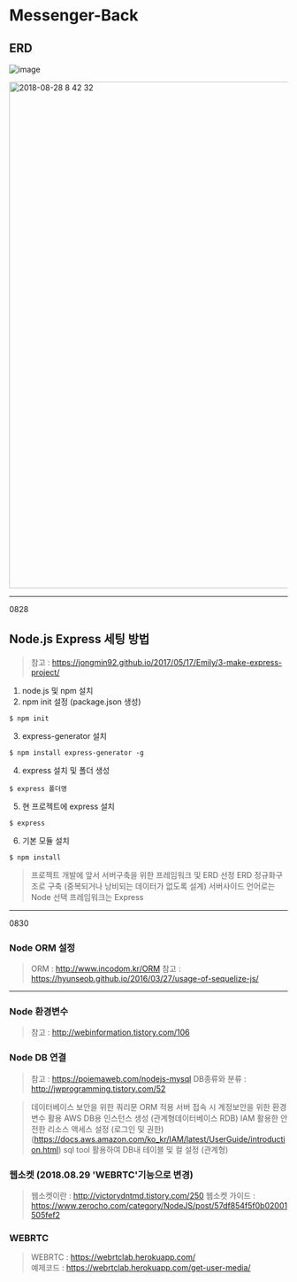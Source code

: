 # Messenger-Back

## ERD
![image](https://user-images.githubusercontent.com/26675063/44984534-153d9200-afb8-11e8-94d8-9582e3fc1db0.png)

<img width="915" alt="2018-08-28 8 42 32" src="https://user-images.githubusercontent.com/8125606/44720974-6c98b980-ab03-11e8-8253-b25f1ad985e1.png">

* * *
0828
## Node.js Express 세팅 방법
> 참고 : https://jongmin92.github.io/2017/05/17/Emily/3-make-express-project/
1. node.js 및 npm 설치
2. npm init 설정 (package.json 생성)
  ```
  $ npm init
  ```
3. express-generator 설치
  ```
  $ npm install express-generator -g
  ```
4. express 설치 및 폴더 생성
  ```
  $ express 폴더명
  ```
5. 현 프로젝트에 express 설치
  ```
  $ express
  ```
6. 기본 모듈 설치
  ```
  $ npm install
  ```


> 프로젝트 개발에 앞서 서버구축을 위한 프레임워크 및 ERD 선정
> ERD 정규화구조로 구축 (중복되거나 낭비되는 데이터가 없도록 설계)
> 서버사이드 언어로는 Node 선택
> 프레임워크는 Express

* * *
0830
### Node ORM 설정
> ORM : http://www.incodom.kr/ORM
> 참고 : https://hyunseob.github.io/2016/03/27/usage-of-sequelize-js/

***
### Node 환경변수
>참고 : http://webinformation.tistory.com/106


### Node DB 연결
>참고 : https://poiemaweb.com/nodejs-mysql
>DB종류와 분류 : http://jwprogramming.tistory.com/52

> 데이터베이스 보안을 위한 쿼리문 ORM 적용
> 서버 접속 시 계정보안을 위한 환경변수 활용
> AWS DB용 인스턴스 생성 (관계형데이터베이스 RDB)
> IAM 활용한 안전한 리소스 액세스 설정 (로그인 및 권한) (https://docs.aws.amazon.com/ko_kr/IAM/latest/UserGuide/introduction.html)
> sql tool 활용하여 DB내 테이블 및 컬 설정 (관계형)

### 웹소켓 (2018.08.29 'WEBRTC'기능으로 변경)
> 웹소켓이란 : http://victorydntmd.tistory.com/250
> 웹소켓 가이드 : https://www.zerocho.com/category/NodeJS/post/57df854f5f0b02001505fef2


### WEBRTC
> WEBRTC : https://webrtclab.herokuapp.com/   
> 예제코드 : https://webrtclab.herokuapp.com/get-user-media/
